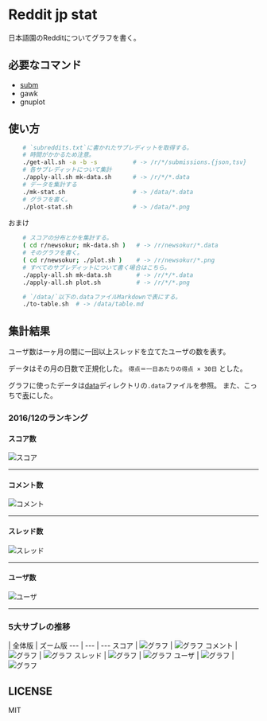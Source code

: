 # Reddit jp stat

日本語園のRedditについてグラフを書く。

## 必要なコマンド

* [subm](https://github.com/demmc/subm)
* gawk
* gnuplot

## 使い方

```sh
	# `subreddits.txt`に書かれたサブレディットを取得する。
	# 時間がかかるため注意。
	./get-all.sh -a -b -s          # -> /r/*/submissions.{json,tsv}
	# 各サブレディットについて集計
	./apply-all.sh mk-data.sh      # -> /r/*/*.data
	# データを集計する
	./mk-stat.sh                   # -> /data/*.data
	# グラフを書く。
	./plot-stat.sh                 # -> /data/*.png
```

おまけ

```sh
	# スコアの分布とかを集計する。
	( cd r/newsokur; mk-data.sh )   # -> /r/newsokur/*.data
	# そのグラフを書く。
	( cd r/newsokur; ./plot.sh )    # -> /r/newsokur/*.png
	# すべてのサブレディットについて書く場合はこちら。
	./apply-all.sh mk-data.sh       # -> /r/*/*.data
	./apply-all.sh plot.sh          # -> /r/*/*.png
```

```sh
	# `/data/`以下の.dataファイルMarkdownで表にする。
	./to-table.sh  # -> /data/table.md
```

## 集計結果

ユーザ数は一ヶ月の間に一回以上スレッドを立てたユーザの数を表す。

データはその月の日数で正規化した。
`得点＝一日あたりの得点 × 30日` とした。

グラフに使ったデータは[data](data/)ディレクトリの`.data`ファイルを参照。
また、こっちで[表](data/table.md)にした。

### 2016/12のランキング

#### スコア数

![スコア](data/scores_2016-12_top.png)

---

#### コメント数

![コメント](data/comments_2016-12_top.png)

---

#### スレッド数

![スレッド](data/threads_2016-12_top.png)

---

#### ユーザ数

![ユーザ](data/users_2016-12_top.png)

---

### 5大サブレの推移

 | 全体版 | ズーム版
--- | --- | ---
スコア | ![グラフ](data/scores_top5_time.png) | ![グラフ](data/scores_top5_time_zoom.png)
コメント | ![グラフ](data/comments_top5_time.png) | ![グラフ](data/comments_top5_time_zoom.png)
スレッド | ![グラフ](data/threads_top5_time.png) | ![グラフ](data/threads_top5_time_zoom.png)
ユーザ | ![グラフ](data/users_top5_time.png) | ![グラフ](data/users_top5_time_zoom.png)


## LICENSE

MIT
